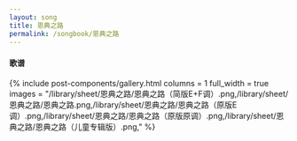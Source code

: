 ```yaml
---
layout: song
title: 恩典之路
permalink: /songbook/恩典之路
---
```


#### 歌谱

{% include post-components/gallery.html
    columns = 1
    full_width = true
    images = "/library/sheet/恩典之路/恩典之路（简版E+F调）.png,/library/sheet/恩典之路/恩典之路.png,/library/sheet/恩典之路/恩典之路（原版E调）.png,/library/sheet/恩典之路/恩典之路（原版原调）.png,/library/sheet/恩典之路/恩典之路（儿童专辑版）.png,"
%}
